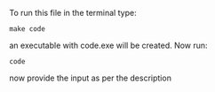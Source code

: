 
To run this file in the terminal type:
```
make code
```
an executable with code.exe will be created. Now run:
```
code
```
now provide the input as per the description
